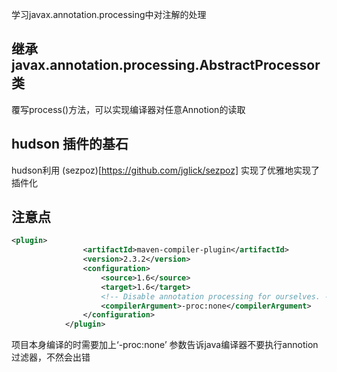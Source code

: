 学习javax.annotation.processing中对注解的处理
## 继承javax.annotation.processing.AbstractProcessor类

 覆写process()方法，可以实现编译器对任意Annotion的读取
 
## hudson 插件的基石

 hudson利用 (sezpoz)[https://github.com/jglick/sezpoz] 实现了优雅地实现了插件化
 
## 注意点

``` xml
<plugin>
                <artifactId>maven-compiler-plugin</artifactId>
                <version>2.3.2</version>
                <configuration>
                    <source>1.6</source>
                    <target>1.6</target>
                    <!-- Disable annotation processing for ourselves. -->
                    <compilerArgument>-proc:none</compilerArgument>
                </configuration>
            </plugin>
```

 项目本身编译的时需要加上‘-proc:none’ 参数告诉java编译器不要执行annotion过滤器，不然会出错